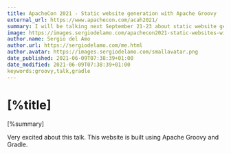 ```yaml
---
title: ApacheCon 2021 - Static website generation with Apache Groovy
external_url: https://www.apachecon.com/acah2021/
summary: I will be talking next September 21-23 about static website generation.
image: https://images.sergiodelamo.com/apachecon2021-static-websites-with-groovy-sergiodelamo.jpg
author.name: Sergio del Amo
author.url: https://sergiodelamo.com/me.html
author.avatar: https://images.sergiodelamo.com/smallavatar.png 
date_published: 2021-06-09T07:38:39+01:00
date_modified: 2021-06-09T07:38:39+01:00
keywords:groovy,talk,gradle
---
```


# [%title]

[%summary]

Very excited about this talk. This website is built using Apache Groovy and Gradle. 

